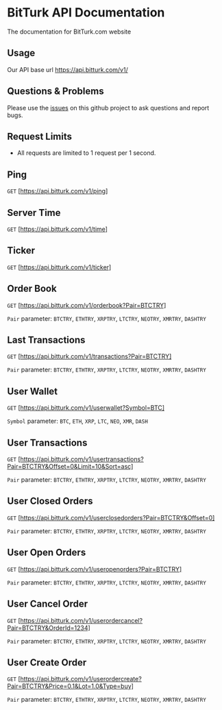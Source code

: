 # BitTurk API Documentation
The documentation for BitTurk.com website

## Usage

Our API base url https://api.bitturk.com/v1/



## Questions & Problems

Please use the [issues](https://github.com/BitTurk/BitTurkAPI/issues) on this github project to ask questions and report bugs.



## Request Limits

* All requests are limited to 1 request per 1 second.



## Ping

<code>GET</code> [https://api.bitturk.com/v1/ping]



## Server Time
<code>GET</code> [https://api.bitturk.com/v1/time]



## Ticker
<code>GET</code> [https://api.bitturk.com/v1/ticker]


## Order Book
<code>GET</code> [https://api.bitturk.com/v1/orderbook?Pair=BTCTRY]

<code>Pair</code> parameter: <code>BTCTRY</code>, <code>ETHTRY</code>, <code>XRPTRY</code>, <code>LTCTRY</code>,  <code>NEOTRY</code>, <code>XMRTRY</code>, <code>DASHTRY</code>

## Last Transactions
<code>GET</code> [https://api.bitturk.com/v1/transactions?Pair=BTCTRY]

<code>Pair</code> parameter: <code>BTCTRY</code>, <code>ETHTRY</code>, <code>XRPTRY</code>, <code>LTCTRY</code>,  <code>NEOTRY</code>, <code>XMRTRY</code>, <code>DASHTRY</code>



## User Wallet
<code>GET</code> [https://api.bitturk.com/v1/userwallet?Symbol=BTC]

<code>Symbol</code> parameter: <code>BTC</code>, <code>ETH</code>, <code>XRP</code>, <code>LTC</code>,  <code>NEO</code>, <code>XMR</code>, <code>DASH</code>



## User Transactions
<code>GET</code> [https://api.bitturk.com/v1/usertransactions?Pair=BTCTRY&Offset=0&Limit=10&Sort=asc]

<code>Pair</code> parameter: <code>BTCTRY</code>, <code>ETHTRY</code>, <code>XRPTRY</code>, <code>LTCTRY</code>,  <code>NEOTRY</code>, <code>XMRTRY</code>, <code>DASHTRY</code>



## User Closed Orders
<code>GET</code> [https://api.bitturk.com/v1/userclosedorders?Pair=BTCTRY&Offset=0]

<code>Pair</code> parameter: <code>BTCTRY</code>, <code>ETHTRY</code>, <code>XRPTRY</code>, <code>LTCTRY</code>,  <code>NEOTRY</code>, <code>XMRTRY</code>, <code>DASHTRY</code>



## User Open Orders
<code>GET</code> [https://api.bitturk.com/v1/useropenorders?Pair=BTCTRY]

<code>Pair</code> parameter: <code>BTCTRY</code>, <code>ETHTRY</code>, <code>XRPTRY</code>, <code>LTCTRY</code>,  <code>NEOTRY</code>, <code>XMRTRY</code>, <code>DASHTRY</code>



## User Cancel Order
<code>GET</code> [https://api.bitturk.com/v1/userordercancel?Pair=BTCTRY&OrderId=1234]

<code>Pair</code> parameter: <code>BTCTRY</code>, <code>ETHTRY</code>, <code>XRPTRY</code>, <code>LTCTRY</code>,  <code>NEOTRY</code>, <code>XMRTRY</code>, <code>DASHTRY</code>


## User Create Order
<code>GET</code> [https://api.bitturk.com/v1/userordercreate?Pair=BTCTRY&Price=0.1&Lot=1.0&Type=buy]

<code>Pair</code> parameter: <code>BTCTRY</code>, <code>ETHTRY</code>, <code>XRPTRY</code>, <code>LTCTRY</code>,  <code>NEOTRY</code>, <code>XMRTRY</code>, <code>DASHTRY</code>



